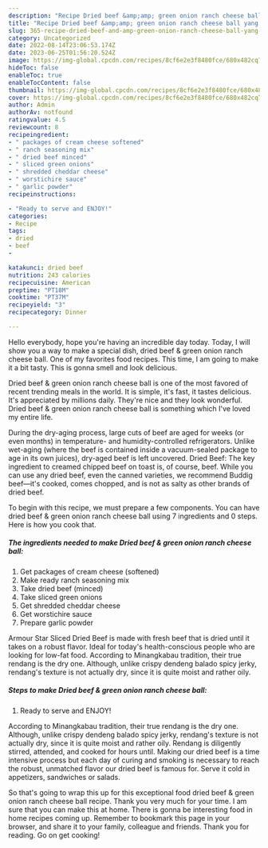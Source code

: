 ```yaml
---
description: "Recipe Dried beef &amp;amp; green onion ranch cheese ball yang Very Delicious"
title: "Recipe Dried beef &amp;amp; green onion ranch cheese ball yang Very Delicious"
slug: 365-recipe-dried-beef-and-amp-green-onion-ranch-cheese-ball-yang-very-delicious
category: Uncategorized
date: 2022-08-14T23:06:53.174Z
date: 2023-06-25T01:56:20.524Z
image: https://img-global.cpcdn.com/recipes/8cf6e2e3f8480fce/680x482cq70/dried-beef-green-onion-ranch-cheese-ball-recipe-main-photo.jpg
hideToc: false
enableToc: true
enableTocContent: false
thumbnail: https://img-global.cpcdn.com/recipes/8cf6e2e3f8480fce/680x482cq70/dried-beef-green-onion-ranch-cheese-ball-recipe-main-photo.jpg
cover: https://img-global.cpcdn.com/recipes/8cf6e2e3f8480fce/680x482cq70/dried-beef-green-onion-ranch-cheese-ball-recipe-main-photo.jpg
author: Admin
authorAv: notfound
ratingvalue: 4.5
reviewcount: 8
recipeingredient:
- " packages of cream cheese softened"
- " ranch seasoning mix"
- " dried beef minced"
- " sliced green onions"
- " shredded cheddar cheese"
- " worstichire sauce"
- " garlic powder"
recipeinstructions:

- "Ready to serve and ENJOY!"
categories:
- Recipe
tags:
- dried
- beef
- 

katakunci: dried beef  
nutrition: 243 calories
recipecuisine: American
preptime: "PT18M"
cooktime: "PT37M"
recipeyield: "3"
recipecategory: Dinner

---
```



Hello everybody, hope you're having an incredible day today. Today, I will show you a way to make a special dish, dried beef &amp; green onion ranch cheese ball. One of my favorites food recipes. This time, I am going to make it a bit tasty. This is gonna smell and look delicious.

Dried beef &amp; green onion ranch cheese ball is one of the most favored of recent trending meals in the world. It is simple, it's fast, it tastes delicious. It's appreciated by millions daily. They're nice and they look wonderful. Dried beef &amp; green onion ranch cheese ball is something which I've loved my entire life.

During the dry-aging process, large cuts of beef are aged for weeks (or even months) in temperature- and humidity-controlled refrigerators. Unlike wet-aging (where the beef is contained inside a vacuum-sealed package to age in its own juices), dry-aged beef is left uncovered. Dried Beef: The key ingredient to creamed chipped beef on toast is, of course, beef. While you can use any dried beef, even the canned varieties, we recommend Buddig beef—it&#39;s cooked, comes chopped, and is not as salty as other brands of dried beef.


To begin with this recipe, we must prepare a few components. You can have dried beef &amp; green onion ranch cheese ball using 7 ingredients and 0 steps. Here is how you cook that.

<!--inarticleads1-->

##### The ingredients needed to make Dried beef &amp; green onion ranch cheese ball:

1. Get  packages of cream cheese (softened)
1. Make ready  ranch seasoning mix
1. Take  dried beef (minced)
1. Take  sliced green onions
1. Get  shredded cheddar cheese
1. Get  worstichire sauce
1. Prepare  garlic powder


Armour Star Sliced Dried Beef is made with fresh beef that is dried until it takes on a robust flavor. Ideal for today&#39;s health-conscious people who are looking for low-fat food. According to Minangkabau tradition, their true rendang is the dry one. Although, unlike crispy dendeng balado spicy jerky, rendang&#39;s texture is not actually dry, since it is quite moist and rather oily. 

<!--inarticleads2-->

##### Steps to make Dried beef &amp; green onion ranch cheese ball:


1. Ready to serve and ENJOY!

According to Minangkabau tradition, their true rendang is the dry one. Although, unlike crispy dendeng balado spicy jerky, rendang&#39;s texture is not actually dry, since it is quite moist and rather oily. Rendang is diligently stirred, attended, and cooked for hours until. Making our dried beef is a time intensive process but each day of curing and smoking is necessary to reach the robust, unmatched flavor our dried beef is famous for. Serve it cold in appetizers, sandwiches or salads. 

So that's going to wrap this up for this exceptional food dried beef &amp; green onion ranch cheese ball recipe. Thank you very much for your time. I am sure that you can make this at home. There is gonna be interesting food in home recipes coming up. Remember to bookmark this page in your browser, and share it to your family, colleague and friends. Thank you for reading. Go on get cooking!
